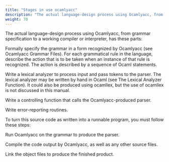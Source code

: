 ```yaml
---
title: "Stages in use ocamlyacc"
description: "The actual language-design process using Ocamlyacc, from grammar specification to a working compiler or interpreter, has these parts:"
weight: 70
---
```


The actual language-design process using Ocamlyacc, from grammar specification to a working compiler or interpreter, has these parts:


 Formally specify the grammar in a form recognized by Ocamlyacc (see Ocamlyacc Grammar Files). For each grammatical rule in the language, describe the action that is to be taken when an instance of that rule is recognized. The action is described by a sequence of Ocaml statements.


 Write a lexical analyzer to process input and pass tokens to the parser. The lexical analyzer may be written by hand in Ocaml (see The Lexical Analyzer Function). It could also be produced using ocamllex, but the use of ocamllex is not discussed in this manual.


 Write a controlling function that calls the Ocamlyacc-produced parser.


 Write error-reporting routines.


To turn this source code as written into a runnable program, you must follow these steps:


 Run Ocamlyacc on the grammar to produce the parser.


 Compile the code output by Ocamlyacc, as well as any other source files.


 Link the object files to produce the finished product.
